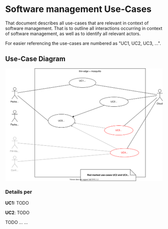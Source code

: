 # Software management Use-Cases

That document describes all use-cases that are relevant in context
of software management. That is to outline all interactions occurring
in context of software management, as well as to identify all relevant
actors.

For easier referencing the use-cases are numbered as "UC1, UC2, UC3, ...".

## Use-Case Diagram

![](images/use-cases-sw-management.svg)

### Details per

**UC1:**
TODO

**UC2**:
TODO

TODO ... ...
